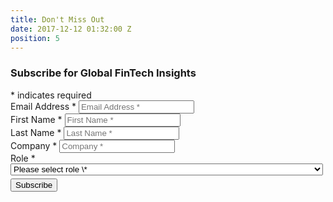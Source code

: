 ```yaml
---
title: Don't Miss Out
date: 2017-12-12 01:32:00 Z
position: 5
---
```


<div style="width: 500px;" id="mc_embed_signup">
<form
action="https://letstalkpayments.us7.list-manage.com/subscribe/post?u=bc57d9187dbf177fa07614fbf&id=aa5e7321a3"
method="post" id="mc-embedded-subscribe-form"
name="mc-embedded-subscribe-form" class="validate" target="_blank"
novalidate>
<div id="mc_embed_signup_scroll">
<h3>Subscribe for Global FinTech Insights</h3>
<div class="indicates-required">
<span class="asterisk">*</span> indicates required
</div>
<div class="mc-field-group">
<label for="mce-EMAIL">Email Address <span class="asterisk">*</span>
</label> <input type="email" value="" name="EMAIL" placeholder="Email Address *" class="required email"
id="mce-EMAIL">
</div>
<div class="mc-field-group">
<label for="mce-FNAME">First Name <span class="asterisk">*</span>
</label> <input type="text" value="" name="FNAME" placeholder="First Name *" class="required"
id="mce-FNAME">
</div>
<div class="mc-field-group">
<label for="mce-LNAME">Last Name <span class="asterisk">*</span>
</label> <input type="text" value="" name="LNAME" placeholder="Last Name *" class="required"
id="mce-LNAME">
</div>
<div class="mc-field-group">
<label for="mce-MMERGE3">Company <span class="asterisk">*</span>
</label> <input type="text" value="" name="MMERGE3" placeholder="Company *" class="required"
id="mce-MMERGE3">
</div>
<div class="mc-field-group">
<label for="mce-MMERGE14">Role <span class="asterisk">*</span>
</label> <select style="margin:0 0 5px 0;width:100%;" name="MMERGE14" class="required" id="mce-MMERGE14">
<option value="">Please select role \*</option>
<option value="Investor">Investor</option>
<option value="StartUp">StartUp</option>
<option value="Financial Institution">Financial
Institution</option>
<option value="Media">Media</option>
<option value="Blogger">Blogger</option>
<option value="Influencer">Influencer</option>
<option value="Analyst">Analyst</option>
<option value="Other">Other</option>

                </select>
            </div>
            <div class="mc-field-group">
                <label for="mce-MMERGE19">Region <span class="asterisk">*</span>
                </label> <select style="margin:0 0 15px 0;width:100%;" name="MMERGE19" class="required" id="mce-MMERGE19">
                    <option value="">Please select region *</option>
                    <option value="Americas">Americas</option>
                    <option value="EMEA">EMEA</option>
                    <option value="APAC">APAC</option>

<option value="ALL">ALL</option>
</select>
</div>
<div id="mce-responses" class="clear">
<div class="response" id="mce-error-response" style="display: none"></div>
<div class="response" id="mce-success-response"
style="display: none"></div>
</div>
<!-- real people should not fill this in and expect good things - do not remove this or risk form bot signups-->
<div style="position: absolute; left: -5000px;" aria-hidden="true">
<input type="text" name="b_bc57d9187dbf177fa07614fbf_aa5e7321a3"
tabindex="-1" value="">
</div>
<div class="clear">
<input type="submit" value="Subscribe" name="subscribe"
id="mc-embedded-subscribe" class="button">
</div>
</div>
</form>
</div>
<script type='text/javascript'
src='//s3.amazonaws.com/downloads.mailchimp.com/js/mc-validate.js'></script>
<script type='text/javascript'>
\(function($) {
window.fnames = new Array();
window.ftypes = new Array();
fnames\[0\] = 'EMAIL';
ftypes\[0\] = 'email';
fnames\[1\] = 'FNAME';
ftypes\[1\] = 'text';
fnames\[2\] = 'LNAME';
ftypes\[2\] = 'text';
fnames\[3\] = 'MMERGE3';
ftypes\[3\] = 'text';
fnames\[14\] = 'MMERGE14';
ftypes\[14\] = 'dropdown';
fnames\[19\] = 'MMERGE19';
ftypes\[19\] = 'dropdown';
fnames\[4\] = 'MMERGE4';
ftypes\[4\] = 'text';
fnames\[5\] = 'MMERGE5';
ftypes\[5\] = 'text';
fnames\[6\] = 'MMERGE6';
ftypes\[6\] = 'text';
fnames\[7\] = 'MMERGE7';
ftypes\[7\] = 'text';
fnames\[8\] = 'MMERGE8';
ftypes\[8\] = 'text';
fnames\[9\] = 'MMERGE9';
ftypes\[9\] = 'text';
fnames\[10\] = 'MMERGE10';
ftypes\[10\] = 'text';
fnames\[11\] = 'MMERGE11';
ftypes\[11\] = 'text';
fnames\[12\] = 'MMERGE12';
ftypes\[12\] = 'text';
fnames\[13\] = 'MMERGE13';
ftypes\[13\] = 'text';
fnames\[15\] = 'MMERGE15';
ftypes\[15\] = 'text';
fnames\[16\] = 'MMERGE16';
ftypes\[16\] = 'text';
fnames\[17\] = 'MMERGE17';
ftypes\[17\] = 'text';
fnames\[18\] = 'MMERGE18';
ftypes\[18\] = 'text';
}(jQuery));
var $mcj = jQuery.noConflict(true);
</script>
<!--End mc_embed_signup-->